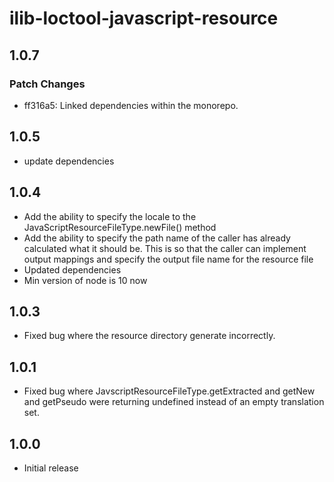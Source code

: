 # ilib-loctool-javascript-resource

## 1.0.7

### Patch Changes

- ff316a5: Linked dependencies within the monorepo.

## 1.0.5

- update dependencies

## 1.0.4

- Add the ability to specify the locale to the JavaScriptResourceFileType.newFile() method
- Add the ability to specify the path name of the caller has already calculated what it
  should be. This is so that the caller can implement output mappings and specify the
  output file name for the resource file
- Updated dependencies
- Min version of node is 10 now

## 1.0.3

- Fixed bug where the resource directory generate incorrectly.

## 1.0.1

- Fixed bug where JavscriptResourceFileType.getExtracted and getNew and getPseudo were returning
  undefined instead of an empty translation set.

## 1.0.0

- Initial release
